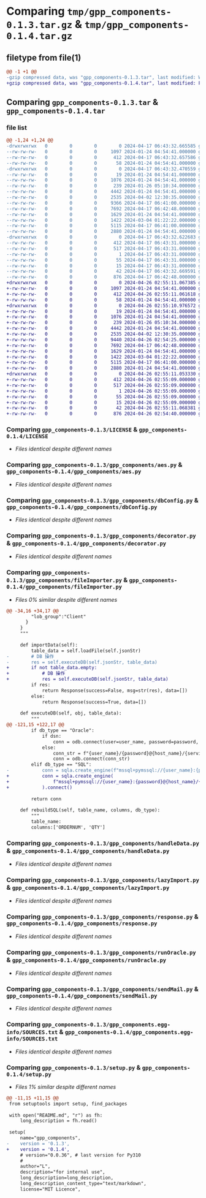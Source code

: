 # Comparing `tmp/gpp_components-0.1.3.tar.gz` & `tmp/gpp_components-0.1.4.tar.gz`

## filetype from file(1)

```diff
@@ -1 +1 @@
-gzip compressed data, was "gpp_components-0.1.3.tar", last modified: Wed Apr 17 06:43:32 2024, max compression
+gzip compressed data, was "gpp_components-0.1.4.tar", last modified: Fri Apr 26 02:55:11 2024, max compression
```

## Comparing `gpp_components-0.1.3.tar` & `gpp_components-0.1.4.tar`

### file list

```diff
@@ -1,24 +1,24 @@
-drwxrwxrwx   0        0        0        0 2024-04-17 06:43:32.665585 gpp_components-0.1.3/
--rw-rw-rw-   0        0        0     1097 2024-01-24 04:54:41.000000 gpp_components-0.1.3/LICENSE
--rw-rw-rw-   0        0        0      412 2024-04-17 06:43:32.657586 gpp_components-0.1.3/PKG-INFO
--rw-rw-rw-   0        0        0       58 2024-01-24 04:54:41.000000 gpp_components-0.1.3/README.md
-drwxrwxrwx   0        0        0        0 2024-04-17 06:43:32.470559 gpp_components-0.1.3/gpp_components/
--rw-rw-rw-   0        0        0       19 2024-01-24 04:54:41.000000 gpp_components-0.1.3/gpp_components/__init__.py
--rw-rw-rw-   0        0        0     1076 2024-01-24 04:54:41.000000 gpp_components-0.1.3/gpp_components/aes.py
--rw-rw-rw-   0        0        0      239 2024-01-26 05:10:34.000000 gpp_components-0.1.3/gpp_components/constant.py
--rw-rw-rw-   0        0        0     4442 2024-01-24 04:54:41.000000 gpp_components-0.1.3/gpp_components/dbConfig.py
--rw-rw-rw-   0        0        0     2535 2024-04-02 12:30:35.000000 gpp_components-0.1.3/gpp_components/decorator.py
--rw-rw-rw-   0        0        0     9366 2024-04-17 06:41:00.000000 gpp_components-0.1.3/gpp_components/fileImporter.py
--rw-rw-rw-   0        0        0     7692 2024-04-17 06:42:48.000000 gpp_components-0.1.3/gpp_components/handleData.py
--rw-rw-rw-   0        0        0     1629 2024-01-24 04:54:41.000000 gpp_components-0.1.3/gpp_components/lazyImport.py
--rw-rw-rw-   0        0        0     1422 2024-03-04 01:22:22.000000 gpp_components-0.1.3/gpp_components/response.py
--rw-rw-rw-   0        0        0     5115 2024-04-17 06:41:00.000000 gpp_components-0.1.3/gpp_components/runOracle.py
--rw-rw-rw-   0        0        0     2880 2024-01-24 04:54:41.000000 gpp_components-0.1.3/gpp_components/sendMail.py
-drwxrwxrwx   0        0        0        0 2024-04-17 06:43:32.622683 gpp_components-0.1.3/gpp_components.egg-info/
--rw-rw-rw-   0        0        0      412 2024-04-17 06:43:31.000000 gpp_components-0.1.3/gpp_components.egg-info/PKG-INFO
--rw-rw-rw-   0        0        0      517 2024-04-17 06:43:31.000000 gpp_components-0.1.3/gpp_components.egg-info/SOURCES.txt
--rw-rw-rw-   0        0        0        1 2024-04-17 06:43:31.000000 gpp_components-0.1.3/gpp_components.egg-info/dependency_links.txt
--rw-rw-rw-   0        0        0       55 2024-04-17 06:43:31.000000 gpp_components-0.1.3/gpp_components.egg-info/requires.txt
--rw-rw-rw-   0        0        0       15 2024-04-17 06:43:31.000000 gpp_components-0.1.3/gpp_components.egg-info/top_level.txt
--rw-rw-rw-   0        0        0       42 2024-04-17 06:43:32.669591 gpp_components-0.1.3/setup.cfg
--rw-rw-rw-   0        0        0      876 2024-04-17 06:42:48.000000 gpp_components-0.1.3/setup.py
+drwxrwxrwx   0        0        0        0 2024-04-26 02:55:11.067385 gpp_components-0.1.4/
+-rw-rw-rw-   0        0        0     1097 2024-01-24 04:54:41.000000 gpp_components-0.1.4/LICENSE
+-rw-rw-rw-   0        0        0      412 2024-04-26 02:55:11.061618 gpp_components-0.1.4/PKG-INFO
+-rw-rw-rw-   0        0        0       58 2024-01-24 04:54:41.000000 gpp_components-0.1.4/README.md
+drwxrwxrwx   0        0        0        0 2024-04-26 02:55:10.976572 gpp_components-0.1.4/gpp_components/
+-rw-rw-rw-   0        0        0       19 2024-01-24 04:54:41.000000 gpp_components-0.1.4/gpp_components/__init__.py
+-rw-rw-rw-   0        0        0     1076 2024-01-24 04:54:41.000000 gpp_components-0.1.4/gpp_components/aes.py
+-rw-rw-rw-   0        0        0      239 2024-01-26 05:10:34.000000 gpp_components-0.1.4/gpp_components/constant.py
+-rw-rw-rw-   0        0        0     4442 2024-01-24 04:54:41.000000 gpp_components-0.1.4/gpp_components/dbConfig.py
+-rw-rw-rw-   0        0        0     2535 2024-04-02 12:30:35.000000 gpp_components-0.1.4/gpp_components/decorator.py
+-rw-rw-rw-   0        0        0     9440 2024-04-26 02:54:25.000000 gpp_components-0.1.4/gpp_components/fileImporter.py
+-rw-rw-rw-   0        0        0     7692 2024-04-17 06:42:48.000000 gpp_components-0.1.4/gpp_components/handleData.py
+-rw-rw-rw-   0        0        0     1629 2024-01-24 04:54:41.000000 gpp_components-0.1.4/gpp_components/lazyImport.py
+-rw-rw-rw-   0        0        0     1422 2024-03-04 01:22:22.000000 gpp_components-0.1.4/gpp_components/response.py
+-rw-rw-rw-   0        0        0     5115 2024-04-17 06:41:00.000000 gpp_components-0.1.4/gpp_components/runOracle.py
+-rw-rw-rw-   0        0        0     2880 2024-01-24 04:54:41.000000 gpp_components-0.1.4/gpp_components/sendMail.py
+drwxrwxrwx   0        0        0        0 2024-04-26 02:55:11.053330 gpp_components-0.1.4/gpp_components.egg-info/
+-rw-rw-rw-   0        0        0      412 2024-04-26 02:55:09.000000 gpp_components-0.1.4/gpp_components.egg-info/PKG-INFO
+-rw-rw-rw-   0        0        0      517 2024-04-26 02:55:09.000000 gpp_components-0.1.4/gpp_components.egg-info/SOURCES.txt
+-rw-rw-rw-   0        0        0        1 2024-04-26 02:55:09.000000 gpp_components-0.1.4/gpp_components.egg-info/dependency_links.txt
+-rw-rw-rw-   0        0        0       55 2024-04-26 02:55:09.000000 gpp_components-0.1.4/gpp_components.egg-info/requires.txt
+-rw-rw-rw-   0        0        0       15 2024-04-26 02:55:09.000000 gpp_components-0.1.4/gpp_components.egg-info/top_level.txt
+-rw-rw-rw-   0        0        0       42 2024-04-26 02:55:11.068381 gpp_components-0.1.4/setup.cfg
+-rw-rw-rw-   0        0        0      876 2024-04-26 02:54:40.000000 gpp_components-0.1.4/setup.py
```

### Comparing `gpp_components-0.1.3/LICENSE` & `gpp_components-0.1.4/LICENSE`

 * *Files identical despite different names*

### Comparing `gpp_components-0.1.3/gpp_components/aes.py` & `gpp_components-0.1.4/gpp_components/aes.py`

 * *Files identical despite different names*

### Comparing `gpp_components-0.1.3/gpp_components/dbConfig.py` & `gpp_components-0.1.4/gpp_components/dbConfig.py`

 * *Files identical despite different names*

### Comparing `gpp_components-0.1.3/gpp_components/decorator.py` & `gpp_components-0.1.4/gpp_components/decorator.py`

 * *Files identical despite different names*

### Comparing `gpp_components-0.1.3/gpp_components/fileImporter.py` & `gpp_components-0.1.4/gpp_components/fileImporter.py`

 * *Files 0% similar despite different names*

```diff
@@ -34,16 +34,17 @@
         "lob_group":"Client"
       }
     }
     """
 
     def importData(self):
         table_data = self.loadFile(self.jsonStr)
-        # DB 操作
-        res = self.executeDB(self.jsonStr, table_data)
+        if not table_data.empty:
+            # DB 操作
+            res = self.executeDB(self.jsonStr, table_data)
         if res:
             return Response(success=False, msg=str(res), data=[])
         else:
             return Response(success=True, data=[])
 
     def executeDB(self, obj, table_data):
         """
@@ -121,15 +122,17 @@
         if db_type == "Oracle":
             if dsn:
                 conn = odb.connect(user=user_name, password=password, dsn=dsn)
             else:
                 conn_str = f"{user_name}/{password}@{host_name}/{service_name}"
                 conn = odb.connect(conn_str)
         elif db_type == "SQL":
-            conn = sqla.create_engine(f"mssql+pymssql://{user_name}:{password}@{host_name}/{service_name}?charset=utf8").connect()
+            conn = sqla.create_engine(
+                f"mssql+pymssql://{user_name}:{password}@{host_name}/{service_name}?charset=utf8"
+            ).connect()
 
         return conn
 
     def rebuildSQL(self, table_name, columns, db_type):
         """
         table_name:
         columns:['ORDERNUM', 'QTY']
```

### Comparing `gpp_components-0.1.3/gpp_components/handleData.py` & `gpp_components-0.1.4/gpp_components/handleData.py`

 * *Files identical despite different names*

### Comparing `gpp_components-0.1.3/gpp_components/lazyImport.py` & `gpp_components-0.1.4/gpp_components/lazyImport.py`

 * *Files identical despite different names*

### Comparing `gpp_components-0.1.3/gpp_components/response.py` & `gpp_components-0.1.4/gpp_components/response.py`

 * *Files identical despite different names*

### Comparing `gpp_components-0.1.3/gpp_components/runOracle.py` & `gpp_components-0.1.4/gpp_components/runOracle.py`

 * *Files identical despite different names*

### Comparing `gpp_components-0.1.3/gpp_components/sendMail.py` & `gpp_components-0.1.4/gpp_components/sendMail.py`

 * *Files identical despite different names*

### Comparing `gpp_components-0.1.3/gpp_components.egg-info/SOURCES.txt` & `gpp_components-0.1.4/gpp_components.egg-info/SOURCES.txt`

 * *Files identical despite different names*

### Comparing `gpp_components-0.1.3/setup.py` & `gpp_components-0.1.4/setup.py`

 * *Files 1% similar despite different names*

```diff
@@ -11,15 +11,15 @@
 from setuptools import setup, find_packages
 
 with open("README.md", "r") as fh:
     long_description = fh.read()
 
 setup(
     name="gpp_components",
-    version = '0.1.3',
+    version = '0.1.4',
     # version="0.0.36", # last version for Py310
     #
     author="L",
     description="for internal use",
     long_description=long_description,
     long_description_content_type="text/markdown",
     license="MIT Licence",
```

